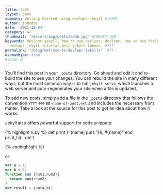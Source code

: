 ```yaml
---
title: test
layout: post
summary: Getting Started using devlopr-jekyll #소제목
author: johndoe
date: '2021-12-04'
category: AI
thumbnail: "/assets/img/posts/code.jpg" #대표사진 경로
keywords: devlopr jekyll, how to use devlopr, devlopr, how to use devlopr-jekyll,
  devlopr-jekyll tutorial,best jekyll themes  #???
permalink: "/blog/welcome-to-devlopr-jekyll/"  #??
usemathjax: true
#포스트 글
---
```


You’ll find this post in your `_posts` directory. Go ahead and edit it and re-build the site to see your changes. You can rebuild the site in many different ways, but the most common way is to run `jekyll serve`, which launches a web server and auto-regenerates your site when a file is updated.

To add new posts, simply add a file in the `_posts` directory that follows the convention `YYYY-MM-DD-name-of-post.ext` and includes the necessary front matter. Take a look at the source for this post to get an idea about how it works.

Jekyll also offers powerful support for code snippets:

{% highlight ruby %}
def print_hi(name)
  puts "Hi, #{name}"
end
print_hi('Tom')

{% endhighlight %}

or

```javascript
var a = 1;
var b = 2;
function sum (num1,num2){
  return num1+num2;
}
var result = sum(a,b);
```
